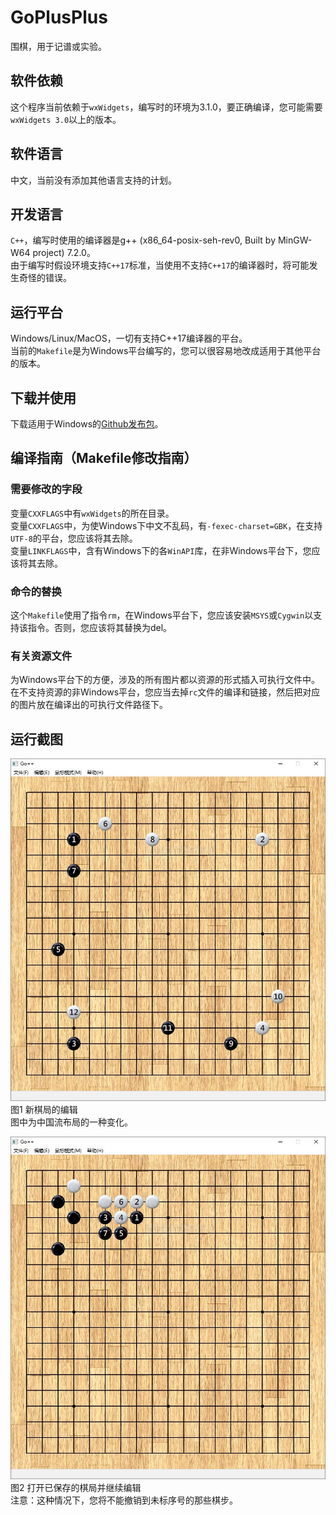 # GoPlusPlus
围棋，用于记谱或实验。

## 软件依赖
这个程序当前依赖于`wxWidgets`，编写时的环境为3.1.0，要正确编译，您可能需要`wxWidgets 3.0`以上的版本。

## 软件语言
中文，当前没有添加其他语言支持的计划。

## 开发语言
`C++`，编写时使用的编译器是g++ (x86_64-posix-seh-rev0, Built by MinGW-W64 project) 7.2.0。  
由于编写时假设环境支持`C++17`标准，当使用不支持`C++17`的编译器时，将可能发生奇怪的错误。

## 运行平台
Windows/Linux/MacOS，一切有支持C++17编译器的平台。  
当前的`Makefile`是为Windows平台编写的，您可以很容易地改成适用于其他平台的版本。

## 下载并使用
下载适用于Windows的[Github发布包](https://github.com/Krantz-XRF/GoPlusPlus/releases/tag/v1.0)。

## 编译指南（Makefile修改指南）
### 需要修改的字段
变量`CXXFLAGS`中有`wxWidgets`的所在目录。  
变量`CXXFLAGS`中，为使Windows下中文不乱码，有`-fexec-charset=GBK`，在支持`UTF-8`的平台，您应该将其去除。  
变量`LINKFLAGS`中，含有Windows下的各`WinAPI`库，在非Windows平台下，您应该将其去除。  
### 命令的替换
这个`Makefile`使用了指令`rm`，在Windows平台下，您应该安装`MSYS`或`Cygwin`以支持该指令。否则，您应该将其替换为del。
### 有关资源文件
为Windows平台下的方便，涉及的所有图片都以资源的形式插入可执行文件中。  
在不支持资源的非Windows平台，您应当去掉`rc`文件的编译和链接，然后把对应的图片放在编译出的可执行文件路径下。

## 运行截图
![](screenshots/new.jpg)  
图1 新棋局的编辑  
图中为中国流布局的一种变化。  
  
![](screenshots/reopen.jpg)  
图2 打开已保存的棋局并继续编辑  
注意：这种情况下，您将不能撤销到未标序号的那些棋步。  
